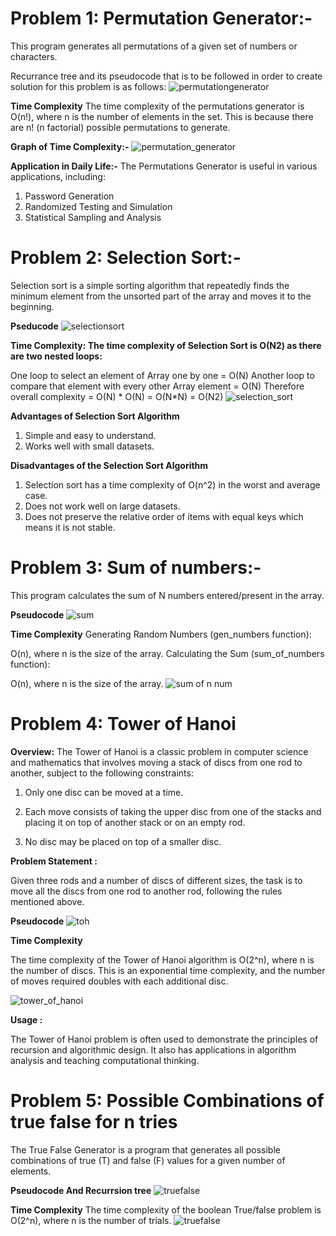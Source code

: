 # Problem 1: Permutation Generator:-
This program generates all permutations of a given set of numbers or characters.

Recurrance tree and its pseudocode that is to be followed in order to create solution for this problem is as follows:
![permutationgenerator](https://github.com/chitwan6804/AnalysisAndDesign/assets/128251060/5f0b5632-d8e4-4d3a-9256-4a190e1fbf4a)

**Time Complexity**
The time complexity of the permutations generator is O(n!), where n is the number of elements in the set. This is because there are n! (n factorial) possible permutations to generate.

**Graph of Time Complexity:-**
![permutation_generator](https://github.com/chitwan6804/AnalysisAndDesign/assets/128251060/e15182f8-ab8f-4990-b7c1-9228e28c883c)

**Application in Daily Life:-**
The Permutations Generator is useful in various applications, including:
1. Password Generation
2. Randomized Testing and Simulation
3. Statistical Sampling and Analysis

# Problem 2: Selection Sort:-
Selection sort is a simple sorting algorithm that repeatedly finds the minimum element from the unsorted part of the array and moves it to the beginning.

**Pseducode**
![selectionsort](https://github.com/chitwan6804/AnalysisAndDesign/assets/128251060/f4b3e02d-ff69-44f9-ac36-fcbef62fc105)


**Time Complexity: The time complexity of Selection Sort is O(N2) as there are two nested loops:**

One loop to select an element of Array one by one = O(N)
Another loop to compare that element with every other Array element = O(N)
Therefore overall complexity = O(N) * O(N) = O(N*N) = O(N2)
![selection_sort](https://github.com/chitwan6804/AnalysisAndDesign/assets/128251060/20d2295f-755e-4168-97bf-dfc16442952c)


**Advantages of Selection Sort Algorithm**
1. Simple and easy to understand.
2. Works well with small datasets.

**Disadvantages of the Selection Sort Algorithm**
1. Selection sort has a time complexity of O(n^2) in the worst and average case.
2. Does not work well on large datasets.
3. Does not preserve the relative order of items with equal keys which means it is not stable.

# **Problem 3: Sum of numbers:-**
This program calculates the sum of N numbers entered/present in the array.

**Pseudocode**
![sum](https://github.com/chitwan6804/AnalysisAndDesign/assets/128251060/c6559754-5a72-4cfa-b3f9-850b9d4068d3)



**Time Complexity**
Generating Random Numbers (gen_numbers function):

O(n), where n is the size of the array.
Calculating the Sum (sum_of_numbers function):

O(n), where n is the size of the array.
![sum of n num](https://github.com/chitwan6804/AnalysisAndDesign/assets/128251060/f467b414-b874-4d0b-be26-f30649efa7d6)

# Problem 4: Tower of Hanoi

**Overview:**
The Tower of Hanoi is a classic problem in computer science and mathematics that involves moving a stack of discs from one rod to another, subject to the following constraints:

1. Only one disc can be moved at a time.

2. Each move consists of taking the upper disc from one of the stacks and placing it on top of another stack or on an empty rod.

3. No disc may be placed on top of a smaller disc.

**Problem Statement :**

Given three rods and a number of discs of different sizes, the task is to move all the discs from one rod to another rod, following the rules mentioned above.

**Pseudocode**
![toh](https://github.com/chitwan6804/AnalysisAndDesign/assets/128251060/985404bc-a149-4a88-a453-e9860e4a9614)

**Time Complexity**

The time complexity of the Tower of Hanoi algorithm is O(2^n), where n is the number of discs. This is an exponential time complexity, and the number of moves required doubles with each additional disc.

![tower_of_hanoi](https://github.com/chitwan6804/AnalysisAndDesign/assets/128251060/0a2cab14-22c0-427b-a65e-8bb8e4c8ce71)

**Usage :**

The Tower of Hanoi problem is often used to demonstrate the principles of recursion and algorithmic design. It also has applications in algorithm analysis and teaching computational thinking.


# Problem 5: Possible Combinations of true false for n tries

The True False Generator is a program that generates all possible combinations of true (T) and false (F) values for a given number of elements.


**Pseudocode And Recurrsion tree**
![truefalse](https://github.com/chitwan6804/AnalysisAndDesign/assets/128251060/3b8d316d-c975-48ff-9fde-9201c6302f37)


**Time Complexity**
The time complexity of the boolean True/false problem is O(2^n), where n is the number of trials.
![truefalse](https://github.com/chitwan6804/AnalysisAndDesign/assets/128251060/c2631bdb-f697-4846-b6ac-cadd9517caf7)

